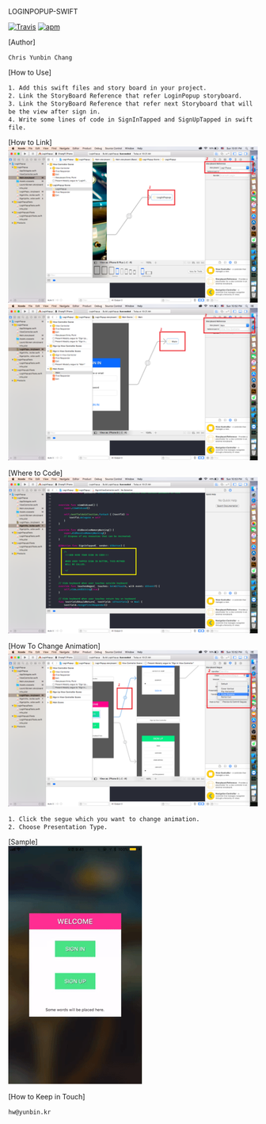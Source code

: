 LOGINPOPUP-SWIFT

[![Travis](https://img.shields.io/travis/USER/REPO/BRANCH.svg)]() [![apm](https://img.shields.io/apm/l/vim-mode.svg)]()


[Author]  

	Chris Yunbin Chang  

[How to Use]  

	1. Add this swift files and story board in your project.  
	2. Link the StoryBoard Reference that refer LoginPopup storyboard.  
	3. Link the StoryBoard Reference that refer next Storyboard that will be the view after sign in.  
	4. Write some lines of code in SignInTapped and SignUpTapped in swift file.  

[How to Link]  
	![HOW TO LINK](/img/openPopUp.png)  
	![HOW TO LINK](/img/goAfterSignIn.png)  

[Where to Code]  
	![SAMPLE IMAGE](/img/code.png)  

[How To Change Animation]  
	![SAMPLE IMAGE](/img/changeSegueAnimation.png) 
	   
	1. Click the segue which you want to change animation.  
	2. Choose Presentation Type.  


[Sample]  
	![SAMPLE IMAGE](/img/sample1.gif)  

[How to Keep in Touch]  

	hw@yunbin.kr